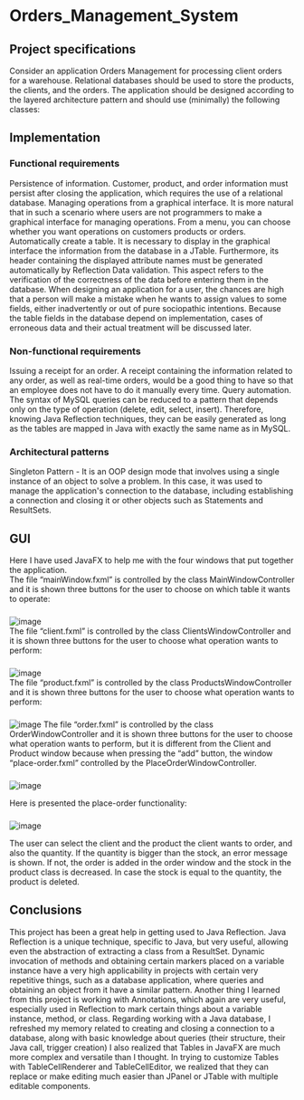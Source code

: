 # Orders_Management_System

## Project specifications 
Consider an application Orders Management for processing client orders for a warehouse. Relational databases should be used to store the products, the clients, and the orders.
The application should be designed according to the layered architecture pattern and should use (minimally) the following classes:
## Implementation
### Functional requirements
Persistence of information. Customer, product, and order information must persist after closing the application, which requires the use of a relational database.
Managing operations from a graphical interface. It is more natural that in such a scenario where users are not programmers to make a graphical interface for managing operations. From a menu, you can choose whether you want operations on customers products or orders.
Automatically create a table. It is necessary to display in the graphical interface the information from the database in a JTable. Furthermore, its header containing the displayed attribute names must be generated automatically by Reflection
Data validation. This aspect refers to the verification of the correctness of the data before entering them in the database. When designing an application for a user, the chances are high that a person will make a mistake when he wants to assign values to some fields, either inadvertently or out of pure sociopathic intentions. Because the table fields in the database depend on implementation, cases of erroneous data and their actual treatment will be discussed later.
### Non-functional requirements
Issuing a receipt for an order. A receipt containing the information related to any order, as well as real-time orders, would be a good thing to have so that an employee does not have to do it manually every time.
Query automation. The syntax of MySQL queries can be reduced to a pattern that depends only on the type of operation (delete, edit, select, insert). Therefore, knowing Java Reflection techniques, they can be easily generated as long as the tables are mapped in Java with exactly the same name as in MySQL.
### Architectural patterns
Singleton Pattern - It is an OOP design mode that involves using a single instance of an object to solve a problem. In this case, it was used to manage the application's connection to the database, including establishing a connection and closing it or other objects such as Statements and ResultSets.
## GUI
Here I have used JavaFX to help me with the four windows that put together the application.   
The file “mainWindow.fxml” is controlled by the class MainWindowController and it is shown three buttons for the user to choose on which table it wants to operate:
### 
![image](https://user-images.githubusercontent.com/79631600/226592507-b08d2dfb-bb5d-4e9b-a1f6-fae4b1c03f7f.png)   
 The file “client.fxml” is controlled by the class ClientsWindowController and it is shown three buttons for the user to choose what operation wants to perform:
 ###
 ![image](https://user-images.githubusercontent.com/79631600/226592665-6ca334ac-94c4-46c5-a0ac-3ed1d00ea6e6.png)   
 The file “product.fxml” is controlled by the class ProductsWindowController and it is shown three buttons for the user to choose what operation wants to perform:
 ###
 ![image](https://user-images.githubusercontent.com/79631600/226592800-6ae14d15-8c6c-4e4b-b500-4b551e5b6126.png)
   The file “order.fxml” is controlled by the class OrderWindowController and it is shown three buttons for the user to choose what operation wants to perform, but it is different from the Client and Product window because when pressing the “add” button, the window “place-order.fxml” controlled by the PlaceOrderWindowController. 
   
   ###
   ![image](https://user-images.githubusercontent.com/79631600/226592898-0594f19e-a4b7-4e01-94d2-d3e9645834fe.png)
   
   
   Here is presented the place-order functionality:
   ### 
 ![image](https://user-images.githubusercontent.com/79631600/226593091-df67b4f0-619a-4d81-9c1d-f5f0f22af280.png)
   
The user can select the client and the product the client wants to order, and also the quantity. If the quantity is bigger than the stock, an error message is shown. If not, the order is added in the order window and the stock in the product class is decreased. In case the stock is equal to the quantity, the product is deleted.
## Conclusions 
This project has been a great help in getting used to Java Reflection. Java Reflection is a unique technique, specific to Java, but very useful, allowing even the abstraction of extracting a class from a ResultSet. Dynamic invocation of methods and obtaining certain markers placed on a variable instance have a very high applicability in projects with certain very repetitive things, such as a database application, where queries and obtaining an object from it have a similar pattern.
Another thing I learned from this project is working with Annotations, which again are very useful, especially used in Reflection to mark certain things about a variable instance, method, or class.
Regarding working with a Java database, I refreshed my memory related to creating and closing a connection to a database, along with basic knowledge about queries (their structure, their Java call, trigger creation)
I also realized that Tables in JavaFX are much more complex and versatile than I thought. In trying to customize Tables with TableCellRenderer and TableCellEditor, we realized that they can replace or make editing much easier than JPanel or JTable with multiple editable components.


